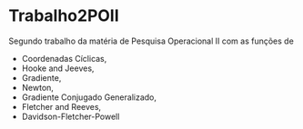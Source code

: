 # Trabalho2POII
Segundo trabalho da matéria de Pesquisa Operacional II com as funções de 
* Coordenadas Cíclicas, 
* Hooke and Jeeves, 
* Gradiente, 
* Newton, 
* Gradiente Conjugado Generalizado, 
* Fletcher and Reeves,
* Davidson-Fletcher-Powell
